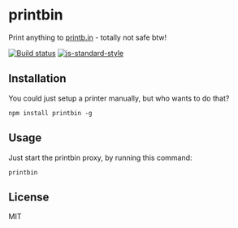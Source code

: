 # printbin

Print anything to [printb.in](http://printb.in) - totally not safe btw!

[![Build status](https://travis-ci.org/watson/printbin.svg?branch=master)](https://travis-ci.org/watson/printbin)
[![js-standard-style](https://img.shields.io/badge/code%20style-standard-brightgreen.svg?style=flat)](https://github.com/feross/standard)

## Installation

You could just setup a printer manually, but who wants to do that?

```
npm install printbin -g
```

## Usage

Just start the printbin proxy, by running this command:

```
printbin
```

## License

MIT
